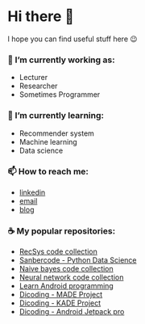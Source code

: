 # Hi there 👋
I hope you can find useful stuff here 😉

<!--
[![Repos Badge](https://badges.pufler.dev/repos/ariflaksito)](https://github.com/ariflaksito?tab=repositories)
[![Visits Badge](https://badges.pufler.dev/visits/ariflaksito/ariflaksito)](https://badges.pufler.dev)
-->

### 🔭 I’m currently working as: 
- Lecturer
- Researcher
- Sometimes Programmer

### 🌱 I’m currently learning: 
- Recommender system
- Machine learning
- Data science

### 📫 How to reach me: 
- [linkedin](https://www.linkedin.com/in/arif-laksito-384579129/)
- [email](mailto:arif.laksito@amikom.ac.id)
- [blog](https://blog.ariflaksito.net)

<!-- **ariflaksito/ariflaksito** is a ✨ _special_ ✨ repository because its `README.md` (this file) appears on your GitHub profile. -->

### ☕ My popular repositories:
- [RecSys code collection](https://github.com/ariflaksito/recsys)
- [Sanbercode - Python Data Science](https://github.com/ariflaksito/sanbercode-data-science)
- [Naive bayes code collection](https://github.com/ariflaksito/naive-bayes)
- [Neural network code collection](https://github.com/ariflaksito/neural-network)
- [Learn Android programming](https://github.com/ariflaksito?tab=repositories&q=PAM&type=&language=)
- [Dicoding - MADE Project](https://github.com/ariflaksito/movie-directory)
- [Dicoding - KADE Project](https://github.com/ariflaksito/footballite-kade)
- [Dicoding - Android Jetpack pro](https://github.com/ariflaksito/android-jetpack-pro)

<!--
### :computer: My learning progress..
![Arif's github stats](https://github-readme-stats.vercel.app/api?username=ariflaksito&hide=contribs,issue)

![Top Langs](https://github-readme-stats.vercel.app/api/top-langs/?username=ariflaksito&hide=html)
-->
